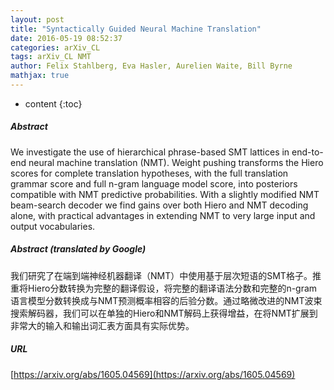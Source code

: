 ```yaml
---
layout: post
title: "Syntactically Guided Neural Machine Translation"
date: 2016-05-19 08:52:37
categories: arXiv_CL
tags: arXiv_CL NMT
author: Felix Stahlberg, Eva Hasler, Aurelien Waite, Bill Byrne
mathjax: true
---
```


* content
{:toc}

##### Abstract
We investigate the use of hierarchical phrase-based SMT lattices in end-to-end neural machine translation (NMT). Weight pushing transforms the Hiero scores for complete translation hypotheses, with the full translation grammar score and full n-gram language model score, into posteriors compatible with NMT predictive probabilities. With a slightly modified NMT beam-search decoder we find gains over both Hiero and NMT decoding alone, with practical advantages in extending NMT to very large input and output vocabularies.

##### Abstract (translated by Google)
我们研究了在端到端神经机器翻译（NMT）中使用基于层次短语的SMT格子。推重将Hiero分数转换为完整的翻译假设，将完整的翻译语法分数和完整的n-gram语言模型分数转换成与NMT预测概率相容的后验分数。通过略微改进的NMT波束搜索解码器，我们可以在单独的Hiero和NMT解码上获得增益，在将NMT扩展到非常大的输入和输出词汇表方面具有实际优势。

##### URL
[https://arxiv.org/abs/1605.04569](https://arxiv.org/abs/1605.04569)

